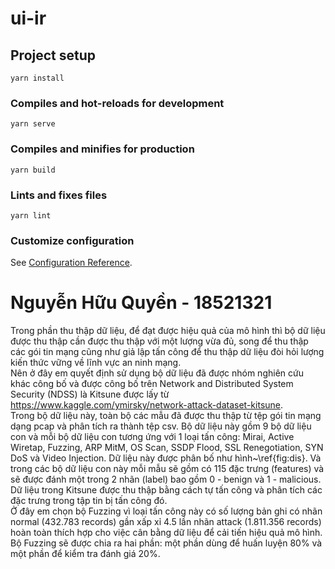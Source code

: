 # ui-ir

## Project setup
```
yarn install
```

### Compiles and hot-reloads for development
```
yarn serve
```

### Compiles and minifies for production
```
yarn build
```

### Lints and fixes files
```
yarn lint
```

### Customize configuration
See [Configuration Reference](https://cli.vuejs.org/config/).

# Nguyễn Hữu Quyền - 18521321
Trong phần thu thập dữ liệu, để đạt được hiệu quả của mô hình thì bộ dữ liệu được thu thập cần được thu thập với một lượng vừa đủ, song để thu thập các gói tin mạng cũng như giả lập tấn công để thu thập dữ liệu đòi hỏi lượng kiến thức vững về lĩnh vực an ninh mạng.\
Nên ở đây em quyết định sử dụng bộ dữ liệu đã được nhóm nghiên cứu khác công bố và được công bố trên Network and Distributed System Security (NDSS) là Kitsune được lấy từ https://www.kaggle.com/ymirsky/network-attack-dataset-kitsune. \
Trong bộ dữ liệu này, toàn bộ các mẫu đã được thu thập từ tệp gói tin mạng dạng pcap và phân tích ra thành tệp csv. Bộ dữ liệu này gồm 9 bộ dữ liệu con và mỗi bộ dữ liệu con tương ứng với 1 loại tấn công: Mirai, Active Wiretap, Fuzzing, ARP MitM, OS Scan, SSDP Flood, SSL Renegotiation, SYN DoS và Video Injection. Dữ liệu này được phân bố như hình~\ref{fig:dis}. Và trong các bộ dữ liệu con này mỗi mẫu sẽ gồm có 115 đặc trưng (features) và sẽ được đánh một trong 2 nhãn (label) bao gồm 0 - benign và 1 - malicious. Dữ liệu trong Kitsune được thu thập bằng cách tự tấn công và phân tích các đặc trưng trong tập tin bị tấn công đó.\
Ở đây em chọn bộ Fuzzing vì loại tấn công này có số lượng bản ghi có nhãn normal (432.783 records) gần xấp xỉ 4.5 lần nhãn attack (1.811.356 records) hoàn toàn thích hợp cho việc cân bằng dữ liệu để cải tiến hiệu quả mô hình. Bộ Fuzzing sẽ được chia ra hai phần: một phần dùng để huấn luyện 80% và một phần để kiểm tra đánh giá 20%.
